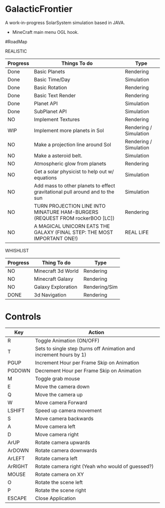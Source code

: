 # GalacticFrontier
A work-in-progress SolarSystem simulation based in JAVA.
+ MineCraft main menu OGL hook.


#RoadMap

REALISTIC

Progress      | Things To do                                                                 | Type
------------- | -------------                                                                | -------------
Done          | Basic Planets                                                                | Rendering
Done          | Basic Time/Day                                                               | Simulation
Done          | Basic Rotation                                                               | Rendering
Done          | Basic Text Render                                                            | Rendering
Done          | Planet API                                                                   | Simulation
Done          | SubPlanet API                                                                | Simulation
NO            | Implement Textures                                                           | Rendering
WIP           | Implement more planets in Sol                                                | Rendering / Simulation
NO            | Make a projection line around Sol                                            | Rendering / Simulation
NO            | Make a asteroid belt.                                                        | Simulation
NO            | Atmospheric glow from planets                                                | Rendering
NO            | Get a solar physicist to help out w/ equations                               | Simulation
NO            | Add mass to other planets to effect gravitational pull around and to the sun | Simulation
NO            | TURN PROJECTION LINE INTO MINATURE HAM-BURGERS (REQUEST FROM rockerBOO [LC]) | Rendering
NO            | A MAGICAL UNICORN EATS THE GALAXY (FINAL STEP: THE MOST IMPORTANT ONE!)      | REAL LIFE

WHISHLIST

Progress      | Thing To do        | Type
------------- | -------------      | -------------
NO            | Minecraft 3d World | Rendering
NO            | Minecraft Galaxy   | Rendering
NO            | Galaxy Exploration | Rendering/Sim
DONE          | 3d Navigation      | Rendering


# Controls

Key    | Action
-------|-------
R      | Toggle Animation (ON/OFF)
T      | Sets to single step (turns off Animation and increment hours by 1)
PGUP   | Increment Hour per Frame Skip on Animation
PGDOWN | Decrement Hour per Frame Skip on Animation
M      | Toggle grab mouse
E      | Move the camera down
Q      | Move the camera up
W      | Move camera Forward
LSHIFT | Speed up camera movement
S      | Move camera backwards
A      | Move camera left
D      | Move camera right
ArUP   | Rotate camera upwards
ArDOWN | Rotate camera downwards
ArLEFT | Rotate camera left
ArRIGHT| Rotate camera right (Yeah who would of guessed?)
MOUSE  | Rotate camera on XY
O      | Rotate the scene left
P      | Rotate the scene right
ESCAPE | Close Application
